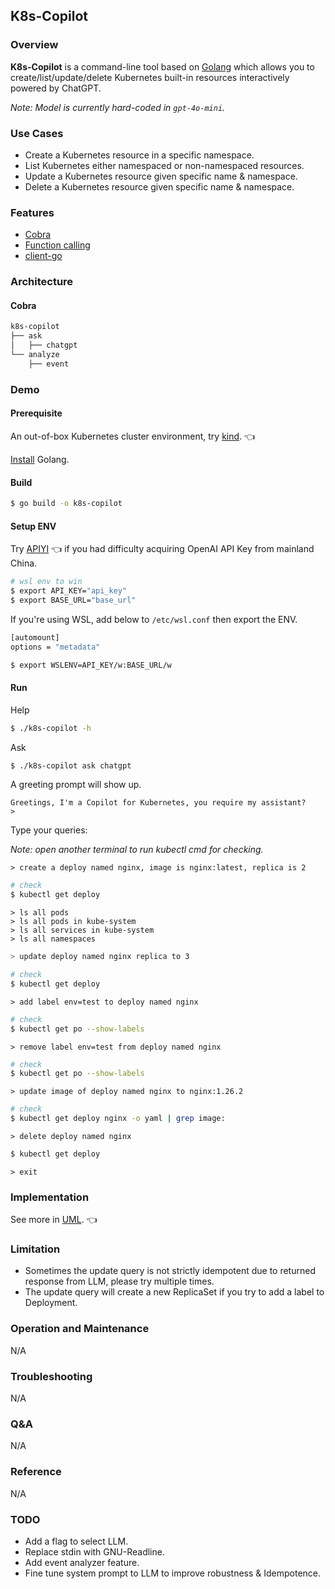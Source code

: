 ## K8s-Copilot

### Overview

**K8s-Copilot** is a command-line tool based on [Golang](https://go.dev/) which allows you to create/list/update/delete Kubernetes built-in resources interactively powered by ChatGPT.

*Note: Model is currently hard-coded in `gpt-4o-mini`.*

### Use Cases

- Create a Kubernetes resource in a specific namespace.
- List Kubernetes either namespaced or non-namespaced resources.
- Update a Kubernetes resource given specific name & namespace.
- Delete a Kubernetes resource given specific name & namespace.

### Features

- [Cobra](https://github.com/spf13/cobra)
- [Function calling](https://platform.openai.com/docs/guides/function-calling)
- [client-go](https://github.com/kubernetes/client-go)

### Architecture

#### Cobra

```bash
k8s-copilot
├── ask
│   ├── chatgpt
└── analyze
    ├── event
```

### Demo

#### Prerequisite

An out-of-box Kubernetes cluster environment, try [kind](https://kind.sigs.k8s.io/). 👈

[Install](https://go.dev/doc/install) Golang.

#### Build

```bash
$ go build -o k8s-copilot
```

#### Setup ENV

Try [APIYI](https://www.apiyi.com/register/?aff_code=UFwG) 👈 if you had difficulty acquiring OpenAI API Key from mainland China.

```bash
# wsl env to win
$ export API_KEY="api_key"
$ export BASE_URL="base_url"
```

If you're using WSL, add below to `/etc/wsl.conf` then export the ENV.

```bash
[automount]
options = "metadata"
```

```bash
$ export WSLENV=API_KEY/w:BASE_URL/w
```

#### Run

Help

```bash
$ ./k8s-copilot -h
```

Ask

```bash
$ ./k8s-copilot ask chatgpt
```

A greeting prompt will show up.

```
Greetings, I'm a Copilot for Kubernetes, you require my assistant?
>
```

Type your queries:

*Note: open another terminal to run kubectl cmd for checking.*

```
> create a deploy named nginx, image is nginx:latest, replica is 2
```

```bash
# check
$ kubectl get deploy
```

```
> ls all pods
> ls all pods in kube-system
> ls all services in kube-system
> ls all namespaces
```

```bash
> update deploy named nginx replica to 3
```

```bash
# check
$ kubectl get deploy
```

```
> add label env=test to deploy named nginx
```

```bash
# check
$ kubectl get po --show-labels
```

```
> remove label env=test from deploy named nginx
```

```bash
# check
$ kubectl get po --show-labels
```

```
> update image of deploy named nginx to nginx:1.26.2
```

```bash
# check
$ kubectl get deploy nginx -o yaml | grep image:
```

```
> delete deploy named nginx
```

```bash
$ kubectl get deploy
```

```
> exit
```

### Implementation

See more in [UML](https://github.com/KokoiRuby/k8s-copilot/tree/main/uml). 👈

### Limitation

- Sometimes the update query is not strictly idempotent due to returned response from LLM, please try multiple times.
- The update query will create a new ReplicaSet if you try to add a label to Deployment.

### Operation and Maintenance

N/A

### Troubleshooting

N/A

### Q&A

N/A

### Reference

N/A

### TODO

- Add a flag to select LLM.
- Replace stdin with GNU-Readline.
- Add event analyzer feature.
- Fine tune system prompt to LLM to improve robustness & Idempotence.